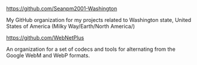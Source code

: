 https://github.com/Seanpm2001-Washington

My GitHub organization for my projects related to Washington state, United States of America (Milky Way/Earth/North America/)

https://github.com/WebNetPlus

An organization for a set of codecs and tools for alternating from the Google WebM and WebP formats.

